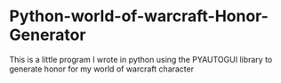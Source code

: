 # Python-world-of-warcraft-Honor-Generator
This is a little program I wrote in python using the PYAUTOGUI library to generate honor for my world of warcraft character 
